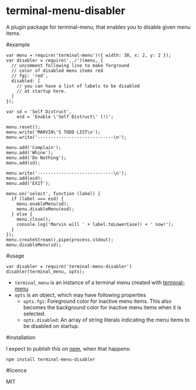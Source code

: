 terminal-menu-disabler
======================

A plugin package for terminal-menu, that enables you to disable given menu items.

#example

```
var menu = require('terminal-menu')({ width: 30, x: 2, y: 2 });
var disabler = require('../')(menu, {
  // uncomment following line to make forground
  // color of disabled menu items red
  // fgi: 'red',
  disabled: [
    // you can have a list of labels to be disabled
    // at startup here.
  ]
});

var sd = 'Self Distruct',
    esd = 'Enable \'Self Distruct\' (!)';

menu.reset();
menu.write('MARVIN\'S TODO LIST\n');
menu.write('-----------------------------\n');

menu.add('Complain');
menu.add('Whine');
menu.add('Do Nothing');
menu.add(sd);

menu.write('-----------------------------\n');
menu.add(esd);
menu.add('EXIT');

menu.on('select', function (label) {
  if (label === esd) {
    menu.enableMenu(sd);
    menu.disableMenu(esd);
  } else {
    menu.close();
    console.log('Marvin will ' + label.toLowerCase() + ' now!');
  }
});
menu.createStream().pipe(process.stdout);
menu.disableMenu(sd);
```

#usage

```
var disabler = require('terminal-menu-disabler')
disabler(terminal_menu, opts);
```

- `terminal_menu` is an instance of a terminal menu created with [terminal-menu](https://www.npmjs.com/package/terminal-menu)
- `opts` is an object, which may have following properties
    - `opts.fgi`: Foreground color for inactive menu items. This also becomes the background color for inactive menu items when it is selected.
    - `opts.disabled`: An array of string literals indicating the menu items to be disabled on startup.
    
#installation

I expect to publish this on [npm](https://www.npmjs.com), when that happens:
```
npm install terminal-menu-disabler
```

#licence

MIT